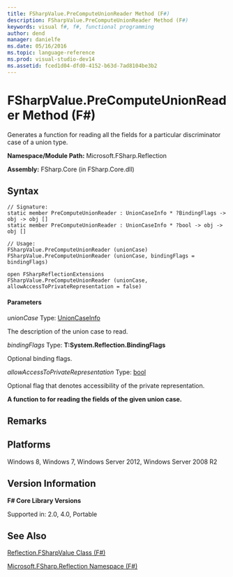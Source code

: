 ```yaml
---
title: FSharpValue.PreComputeUnionReader Method (F#)
description: FSharpValue.PreComputeUnionReader Method (F#)
keywords: visual f#, f#, functional programming
author: dend
manager: danielfe
ms.date: 05/16/2016
ms.topic: language-reference
ms.prod: visual-studio-dev14
ms.assetid: fced1d04-dfd0-4152-b63d-7ad8104be3b2 
---
```


# FSharpValue.PreComputeUnionReader Method (F#)

Generates a function for reading all the fields for a particular discriminator case of a union type.

**Namespace/Module Path:** Microsoft.FSharp.Reflection

**Assembly:** FSharp.Core (in FSharp.Core.dll)


## Syntax

```
// Signature:
static member PreComputeUnionReader : UnionCaseInfo * ?BindingFlags -> obj -> obj []
static member PreComputeUnionReader : UnionCaseInfo * ?bool -> obj -> obj []

// Usage:
FSharpValue.PreComputeUnionReader (unionCase)
FSharpValue.PreComputeUnionReader (unionCase, bindingFlags = bindingFlags)

open FSharpReflectionExtensions
FSharpValue.PreComputeUnionReader (unionCase, allowAccessToPrivateRepresentation = false)
```

#### Parameters
*unionCase*
Type: [UnionCaseInfo](https://msdn.microsoft.com/library/d97eb038-9521-4e20-89b4-dd0cd92d7221)


The description of the union case to read.


*bindingFlags*
Type: **T:System.Reflection.BindingFlags**


Optional binding flags.


*allowAccessToPrivateRepresentation*
Type: [bool](https://msdn.microsoft.com/library/89c0cf9c-49ce-4207-a3be-555851a67dd5)


Optional flag that denotes accessibility of the private representation.



**A function to for reading the fields of the given union case.**
## Remarks

## Platforms
Windows 8, Windows 7, Windows Server 2012, Windows Server 2008 R2


## Version Information
**F# Core Library Versions**

Supported in: 2.0, 4.0, Portable




## See Also
[Reflection.FSharpValue Class &#40;F&#35;&#41;](Reflection.FSharpValue-Class-%5BFSharp%5D.md)

[Microsoft.FSharp.Reflection Namespace &#40;F&#35;&#41;](Microsoft.FSharp.Reflection-Namespace-%5BFSharp%5D.md)

